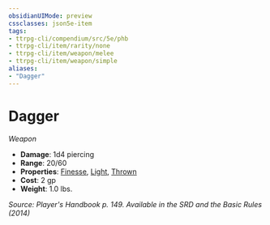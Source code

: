 ```yaml
---
obsidianUIMode: preview
cssclasses: json5e-item
tags:
- ttrpg-cli/compendium/src/5e/phb
- ttrpg-cli/item/rarity/none
- ttrpg-cli/item/weapon/melee
- ttrpg-cli/item/weapon/simple
aliases: 
- "Dagger"
---
```

# Dagger
*Weapon*  


- **Damage**: 1d4 piercing
- **Range**: 20/60
- **Properties**: [Finesse](/3-Mechanics/CLI/Rules/item-properties.md#Finesse), [Light](/3-Mechanics/CLI/Rules/item-properties.md#Light), [Thrown](/3-Mechanics/CLI/Rules/item-properties.md#Thrown)
- **Cost**: 2 gp
- **Weight**: 1.0 lbs.

*Source: Player's Handbook p. 149. Available in the <span title='Systems Reference Document (5.1)'>SRD</span> and the Basic Rules (2014)*